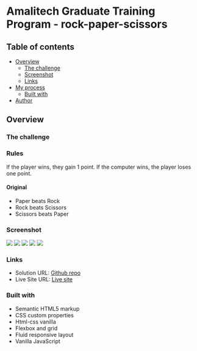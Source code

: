 # Amalitech Graduate Training Program - rock-paper-scissors


## Table of contents

- [Overview](#overview)
  - [The challenge](#the-challenge)
  - [Screenshot](#screenshot)
  - [Links](#links)
- [My process](#my-process)
  - [Built with](#built-with)
- [Author](#author)

## Overview

### The challenge


### Rules

If the player wins, they gain 1 point. If the computer wins, the player loses one point.

#### Original

- Paper beats Rock
- Rock beats Scissors
- Scissors beats Paper

### Screenshot
![](design/bonus/desktop-step-1.jpg)
![](design/bonus/desktop-step-2.jpg)
![](design/bonus/desktop-step-3.jpg)
![](design/bonus/desktop-step-4-lose.jpg)
![](design/bonus/desktop-step-4-win.jpg)



### Links

- Solution URL: [Github repo](github.com/agbobliisaac/amalitech-phase-two-project.git)
- Live Site URL: [Live site](https://delicate-pothos-98b4c1.netlify.app/)

### Built with

- Semantic HTML5 markup
- CSS custom properties
- Html-css vanilla
- Flexbox and grid
- Fluid responsive layout
- Vanilla JavaScript

